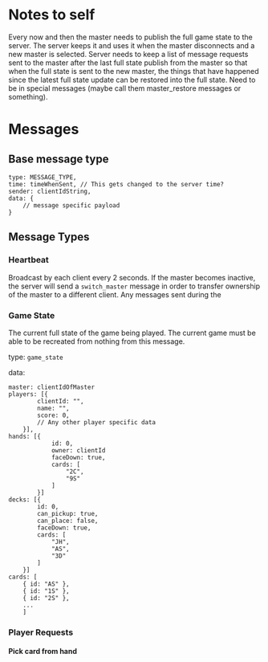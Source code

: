 # Notes to self
Every now and then the master needs to publish the full game
state to the server. The server keeps it and uses it when
the master disconnects and a new master is selected. Server
needs to keep a list of message requests sent to the master
after the last full state publish from the master so that
when the full state is sent to the new master, the things
that have happened since the latest full state update can be
restored into the full state. Need to be in special messages
(maybe call them master_restore messages or something).

# Messages

## Base message type

```
type: MESSAGE_TYPE,
time: timeWhenSent, // This gets changed to the server time?
sender: clientIdString,
data: {
    // message specific payload
}
```

## Message Types

### Heartbeat
Broadcast by each client every 2 seconds.
If the master becomes inactive, the server will send a
`switch_master` message in order to transfer ownership 
of the master to a different client. Any messages sent
during the 

### Game State
The current full state of the game being played.
The current game must be able to be recreated from nothing
from this message.

type: `game_state`

data:

```
master: clientIdOfMaster
players: [{
        clientId: "",
        name: "",
        score: 0,
        // Any other player specific data
    }],
hands: [{
            id: 0,
            owner: clientId
            faceDown: true,
            cards: [
                "2C",
                "9S"
            ]
        }]
decks: [{
        id: 0,
        can_pickup: true,
        can_place: false,
        faceDown: true,
        cards: [
            "JH",
            "AS",
            "3D"
        ]
    }]
cards: [
    { id: "AS" },
    { id: "1S" },
    { id: "2S" },
    ...
    ]
```

### Player Requests

#### Pick card from hand

